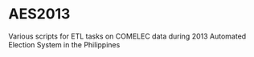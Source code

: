 AES2013
=======

Various scripts for ETL tasks on COMELEC data during 2013 Automated Election System in the Philippines
